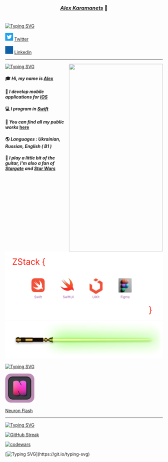 
<!--- LOGO --->
***<h3 align="center"> <a href="https://github.com/karamanets" target="_blank">Alex Karamanets</a>***  :crystal_ball:
# 

<!--- shields --->

 
<!--- Typing My social networks--->
<a href="https://git.io/typing-svg"><img src="https://readme-typing-svg.demolab.com?font=Fira+Code&pause=1000&color=9356A0&width=435&lines=My+social+networks" alt="Typing SVG" /></a>


<!--- Link --->
<img src="https://github.com/karamanets/karamanets/blob/main/icon/Twitter.gif" width="25" height="25"> [Twitter](https://twitter.com/AlexKaramanets)   
 
<img src="https://github.com/karamanets/karamanets/blob/main/icon/Linkedin-2.gif" width="25" height="25"> [Linkedin](https://www.linkedin.com/in/alexander-karamanets-b002a725a/) 

____

 
<!--- GIF iPhone --->
<p><img align="right" src="https://github.com/karamanets/StoreView/blob/main/icons/store.gif" width="300" height="600" /></p>
 
<!--- Typing --->
<a href="https://git.io/typing-svg"><img src="https://readme-typing-svg.demolab.com?font=Fira+Code&pause=1000&color=9356A0&width=435&lines=A+little+bit+about+me" alt="Typing SVG" /></a>  
 
 

 <!--- About me --->
#### :mortar_board: ***Hi, my name is [Alex](https://github.com/karamanets)*** 
#### :calling: ***I develop mobile applications for [IOS](https://en.wikipedia.org/wiki/IOS)*** 
#### :computer: ***I program in [Swift](https://developer.apple.com/swift/)***
#### :school_satchel: ***You can find all my public works*** [here](https://github.com/karamanets?tab=repositories)
#### :earth_americas: ***Languages : Ukrainian, Russian, English ( B1 )***
#### :guitar: ***I play a little bit of the guitar, I'm also a fan of [Stargate](https://giphy.com/gifs/reactiongifs-mrw-netflix-s8X61m47R3GZW) and [Star Wars](https://giphy.com/gifs/star-wars-han-solo-rHR8qP1mC5V3G)*** 
 
 

<!--- Stack --->
 <img src="https://github.com/karamanets/karamanets/blob/main/icon/Stack.png" width="530" height="220">
 
<!--- sabur --->
<img src="https://github.com/karamanets/karamanets/blob/main/icon/Lightsaber.png" width="530" height="120">
 


<!--- Typing App Store --->
<a href="https://git.io/typing-svg"><img src="https://readme-typing-svg.demolab.com?font=Fira+Code&weight=435&pause=1000&color=9356A0&random=false&width=435&lines=My+apps+on+the+App+Store" alt="Typing SVG" /></a>

<!--- Links to App Store--->
<img src="https://github.com/karamanets/karamanets/blob/main/icon/NeuronLogo.png" width="93" height="93">

[Neuron Flash](https://apps.apple.com/ua/app/neuron-flash/id6470381263?l=en&platform=iphone)  

____
 
<!--- Typing Screens --->
<a href="https://git.io/typing-svg"><img src="https://readme-typing-svg.demolab.com?font=Fira+Code&pause=1000&color=9356A0&width=435&lines=Just+try+it+simply" alt="Typing SVG" /></a>
 
 
<!--- Statistic --->
[![GitHub Streak](https://github-readme-streak-stats.herokuapp.com?user=karamanets&theme=cobalt&border_radius=0&date_format=M%20j%5B%2C%20Y%5D&mode=weekly)](https://git.io/streak-stats)
 
 
<!--- codewars --->
[![codewars](https://www.codewars.com/users/Mr_Lucius/badges/large)](https://www.codewars.com/users/Mr_Lucius)  


[![Typing SVG](https://readme-typing-svg.demolab.com?font=Babylonica&pause=1000&color=F71D10&width=435&lines=If+you+like+my+GitHub%2C+please+subscribe%2C+I+would+really+appreciate+it.)](https://git.io/typing-svg)

